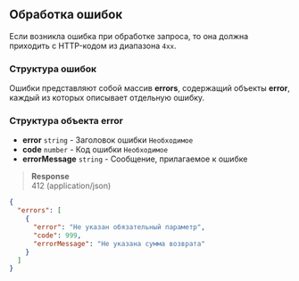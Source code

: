 ## Обработка ошибок

Если возникла ошибка при обработке запроса, то она должна приходить с HTTP-кодом из диапазона `4xx`.

### Структура ошибок

Ошибки представляют собой массив **errors**, содержащий объекты **error**, каждый из которых описывает отдельную ошибку.

### Структура объекта error

+ **error** `string` - Заголовок ошибки `Необходимое`
+ **code** `number` - Код ошибки `Необходимое`
+ **errorMessage** `string` - Сообщение, прилагаемое к ошибке

> **Response**  
> 412 (application/json)

```json
{
  "errors": [
    {
      "error": "Не указан обязательный параметр",
      "code": 999,
      "errorMessage": "Не указана сумма возврата"
    }
  ]
}
```
